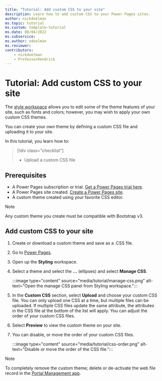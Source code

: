 ```yaml
---
title: "Tutorial: Add custom CSS to your site"
description: Learn how to add custom CSS to your Power Pages sites.
author: nickdoelman
ms.topic: tutorial
ms.custom: template-tutorial
ms.date: 08/04/2022
ms.subservice:
ms.author: ndoelman 
ms.reviewer: 
contributors:
    - nickdoelman
    - ProfessorKendrick
---
```

# Tutorial: Add custom CSS to your site

The [style workspace](tutorial-style-site.md) allows you to edit some of the theme features of your site, such as fonts and colors; however, you may wish to apply your own custom CSS themes.

You can create your own theme by defining a custom CSS file and uploading it to your site.  

In this tutorial, you learn how to:

> [!div class="checklist"]
> * Upload a custom CSS file

## Prerequisites

- A Power Pages subscription or trial. [Get a Power Pages trial here](trial-signup.md).
- A Power Pages site created. [Create a Power Pages site](create-manage.md).
- A custom theme created using your favorite CSS editor.

> [!NOTE]  
> Any custom theme you create must be compatible with Bootstrap v3.

## Add custom CSS to your site

1. Create or download a custom theme and save as a .CSS file.

1. Go to [Power Pages](https://make.powerpages.microsoft.com/).

1. Open up the **Styling** workspace.

1. Select a theme and select the **...** (ellipses) and select **Manage CSS**.

    :::image type="content" source="media/tutorial/manage-css.png" alt-text="Open the manage CSS panel from Styling workspace.":::

1. In the **Custom CSS** section, select **Upload** and choose your custom CSS file. You can only upload one CSS at a time, but multiple files can be uploaded. If multiple CSS files update the same attribute, the attributes in the CSS file at the bottom of the list will apply. You can adjust the order of your custom CSS files.

1. Select **Preview** to view the custom theme on your site.

1. You can disable, or move the order of your custom CSS files.

    :::image type="content" source="media/tutorial/css-order.png" alt-text="Disable or move the order of the CSS file.":::

> [!NOTE]
>
> To completely remove the custom theme; delete or de-activate the web file record in the [Portal Management app](../configure/portal-management-app.md).
